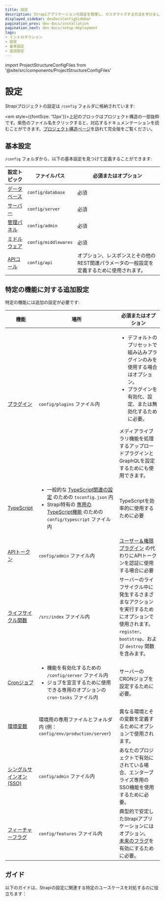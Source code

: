 ```yaml
---
title: 設定
description: Strapiアプリケーションの設定を管理し、カスタマイズする方法を学びましょう。
displayed_sidebar: devDocsConfigSidebar
pagination_prev: dev-docs/installation
pagination_next: dev-docs/setup-deployment
tags:
- イントロダクション
- 設定
- 基本設定 
- 追加設定 
---
```


import ProjectStructureConfigFiles from '@site/src/components/ProjectStructureConfigFiles'

# 設定

Strapiプロジェクトの設定は `/config` フォルダに格納されています:

<ProjectStructureConfigFiles />

<em style={{fontSize: '12px'}}>上記のブロックはプロジェクト構造の一部抜粋です。紫色のファイル名をクリックすると、対応するドキュメンテーションを読むことができます。<a href="/dev-docs/project-structure">プロジェクト構造ページ</a>を訪れて完全版をご覧ください。</em>

## 基本設定

`/config` フォルダから、以下の基本設定を見つけて定義することができます:

| 設定トピック | ファイルパス | 必須またはオプション |
|-----|----|----|
| [データベース](/dev-docs/configurations/database) | `config/database` | 必須 |
| [サーバー](/dev-docs/configurations/server) | `config/server` | 必須 |
| [管理パネル](/dev-docs/configurations/admin-panel) | `config/admin` | 必須 |
| [ミドルウェア](/dev-docs/configurations/middlewares) | `config/middlewares` | 必須 |
| [APIコール](/dev-docs/configurations/api) | `config/api` | オプション、レスポンスとその他のREST関連パラメータの一般設定を定義するために使用されます。 |

## 特定の機能に対する追加設定

特定の機能には追加の設定が必要です:

| 機能 | 場所 | 必須またはオプション |
|---------|------|------|
| [プラグイン](/dev-docs/configurations/plugins) | `config/plugins` ファイル内 | <ul><li>デフォルトのプリセットで組み込みプラグインのみを使用する場合はオプション。</li><li>プラグインを有効化、設定、または無効化するために必要。</li></ul>メディアライブラリ機能を処理するアップロードプラグインとGraphQLを設定するためにも使用できます。 |
| [TypeScript](/dev-docs/configurations/typescript) | <ul><li>一般的な [TypeScript関連の設定](/dev-docs/configurations/typescript#project-structure-and-typescript-specific-configuration-files) のための `tsconfig.json` 内</li><li>Strapi特有の [専用のTypeScript機能](/dev-docs/configurations/typescript#strapi-specific-configuration-for-typescript) のための `config/typescript` ファイル内</li></ul> | TypeScriptを効率的に使用するために必要 |
| [APIトークン](/dev-docs/configurations/api-tokens) | `config/admin` ファイル内 | [ユーザー＆権限プラグイン](/dev-docs/plugins/users-permissions) の代わりにAPIトークンを認証に使用する場合に必要 |
| [ライフサイクル関数](/dev-docs/configurations/functions) | `/src/index` ファイル内 | サーバーのライフサイクル中に発生するさまざまなアクションを実行するためにオプションで使用されます。`register`、`bootstrap`、および `destroy` 関数を含みます。 |
| [Cronジョブ](/dev-docs/configurations/cron) | <ul><li>機能を有効化するための `/config/server` ファイル内</li><li>ジョブを宣言するために使用できる専用のオプションの `cron-tasks` ファイル内</li></ul> | サーバーのCRONジョブを設定するために必要。 |
| [環境変数](/dev-docs/configurations/environment) | 環境用の専用ファイルとフォルダ内 (例：`config/env/production/server`) | 異なる環境とその変数を定義するためにオプションで使用されます。 |
| [シングルサインオン (SSO)](/dev-docs/configurations/sso) <EnterpriseBadge /> | `config/admin` ファイル内 | あなたのプロジェクトで有効にされている場合、エンタープライズ専用のSSO機能を使用するために必要。 |
| [フィーチャーフラグ](/dev-docs/configurations/features) | `config/features` ファイル内 | 典型的で安定したStrapiアプリケーションにはオプション。<br/>[未来のフラグ](/dev-docs/configurations/features)を有効にするために必要。|

## ガイド

以下のガイドは、Strapiの設定に関連する特定のユースケースを対処するのに役立ちます：

<CustomDocCard small title="ロールベースのアクセス制御（RBAC）のカスタム条件を作成する方法" link="/dev-docs/configurations/guides/rbac" />

<CustomDocCard small title="公開アセットを使用する方法" link="/dev-docs/configurations/guides/public-assets" />

<CustomDocCard small title="環境変数にアクセスし、キャストする方法" link="/dev-docs/configurations/guides/access-cast-environment-variables" />

<CustomDocCard small title="コードから設定値にアクセスする方法" link="/dev-docs/configurations/guides/access-configuration-values" />
